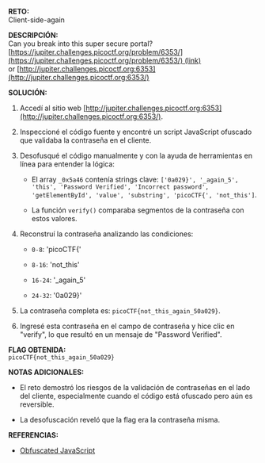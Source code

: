 **RETO:**  
Client-side-again

**DESCRIPCIÓN:**  
Can you break into this super secure portal?  
[https://jupiter.challenges.picoctf.org/problem/6353/](https://jupiter.challenges.picoctf.org/problem/6353/) (link) or [http://jupiter.challenges.picoctf.org:6353](http://jupiter.challenges.picoctf.org:6353/)

**SOLUCIÓN:**

1. Accedí al sitio web [http://jupiter.challenges.picoctf.org:6353](http://jupiter.challenges.picoctf.org:6353/).
    
2. Inspeccioné el código fuente y encontré un script JavaScript ofuscado que validaba la contraseña en el cliente.
    
3. Desofusqué el código manualmente y con la ayuda de herramientas en línea para entender la lógica:
    
    - El array `_0x5a46` contenía strings clave: `['0a029}', '_again_5', 'this', 'Password Verified', 'Incorrect password', 'getElementById', 'value', 'substring', 'picoCTF{', 'not_this']`.
        
    - La función `verify()` comparaba segmentos de la contraseña con estos valores.
        
4. Reconstruí la contraseña analizando las condiciones:
    
    - `0-8`: 'picoCTF{'
        
    - `8-16`: 'not_this'
        
    - `16-24`: '_again_5'
        
    - `24-32`: '0a029}'
        
5. La contraseña completa es: `picoCTF{not_this_again_50a029}`.
    
6. Ingresé esta contraseña en el campo de contraseña y hice clic en "verify", lo que resultó en un mensaje de "Password Verified".
    

**FLAG OBTENIDA:**  
`picoCTF{not_this_again_50a029}`

**NOTAS ADICIONALES:**

- El reto demostró los riesgos de la validación de contraseñas en el lado del cliente, especialmente cuando el código está ofuscado pero aún es reversible.
    
- La desofuscación reveló que la flag era la contraseña misma.
    

**REFERENCIAS:**

- [Obfuscated JavaScript](https://en.wikipedia.org/wiki/Obfuscation_\(software\))